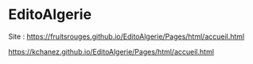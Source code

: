 # EditoAlgerie


Site :  https://fruitsrouges.github.io/EditoAlgerie/Pages/html/accueil.html


https://kchanez.github.io/EditoAlgerie/Pages/html/accueil.html
